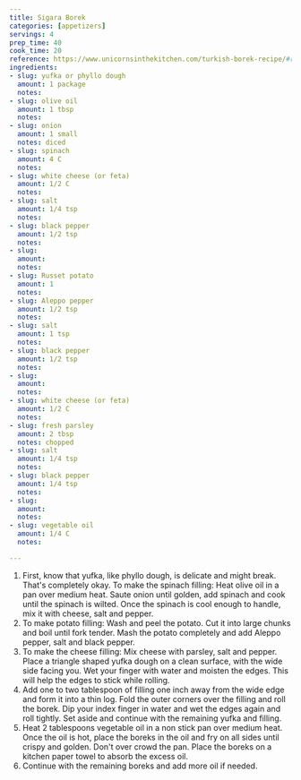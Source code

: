 ```yaml
---
title: Sigara Borek
categories: [appetizers]
servings: 4
prep_time: 40
cook_time: 20
reference: https://www.unicornsinthekitchen.com/turkish-borek-recipe/#recipe
ingredients:
- slug: yufka or phyllo dough
  amount: 1 package
  notes:
- slug: olive oil
  amount: 1 tbsp
  notes:
- slug: onion
  amount: 1 small
  notes: diced
- slug: spinach
  amount: 4 C
  notes:
- slug: white cheese (or feta)
  amount: 1/2 C
  notes:
- slug: salt
  amount: 1/4 tsp
  notes:
- slug: black pepper
  amount: 1/2 tsp
  notes:
- slug:
  amount:
  notes:
- slug: Russet potato
  amount: 1
  notes:
- slug: Aleppo pepper
  amount: 1/2 tsp
  notes:
- slug: salt
  amount: 1 tsp
  notes:
- slug: black pepper
  amount: 1/2 tsp
  notes:
- slug:
  amount:
  notes:
- slug: white cheese (or feta)
  amount: 1/2 C
  notes:
- slug: fresh parsley
  amount: 2 tbsp
  notes: chopped
- slug: salt
  amount: 1/4 tsp
  notes:
- slug: black pepper
  amount: 1/4 tsp
  notes:
- slug:
  amount:
  notes:
- slug: vegetable oil
  amount: 1/4 C
  notes:

---
```


1. First, know that yufka, like phyllo dough, is delicate and might break. That's completely okay. To make the spinach filling: Heat olive oil in a pan over medium heat. Saute onion until golden, add spinach and cook until the spinach is wilted. Once the spinach is cool enough to handle, mix it with cheese, salt and pepper.
2. To make potato filling: Wash and peel the potato. Cut it into large chunks and boil until fork tender. Mash the potato completely and add Aleppo pepper, salt and black pepper.
3. To make the cheese filling: Mix cheese with parsley, salt and pepper. Place a triangle shaped yufka dough on a clean surface, with the wide side facing you. Wet your finger with water and moisten the edges. This will help the edges to stick while rolling.
4. Add one to two tablespoon of filling one inch away from the wide edge and form it into a thin log. Fold the outer corners over the filling and roll the borek. Dip your index finger in water and wet the edges again and roll tightly. Set aside and continue with the remaining yufka and filling.
5. Heat 2 tablespoons vegetable oil in a non stick pan over medium heat. Once the oil is hot, place the boreks in the oil and fry on all sides until crispy and golden. Don't over crowd the pan. Place the boreks on a kitchen paper towel to absorb the excess oil.
6. Continue with the remaining boreks and add more oil if needed.
